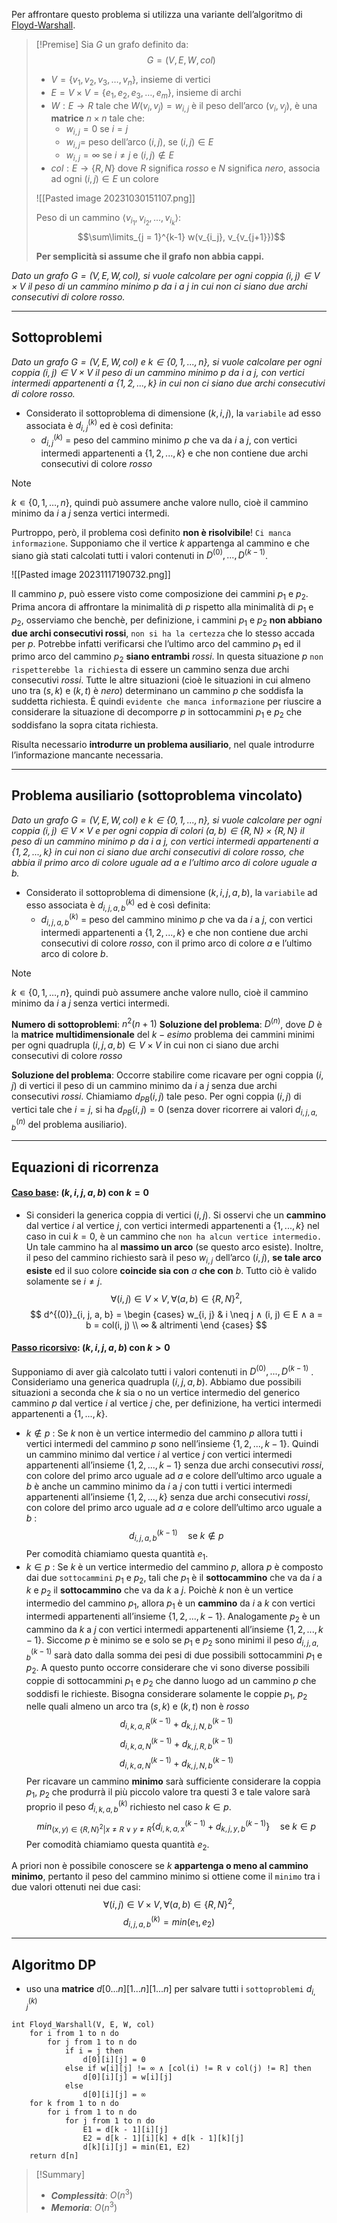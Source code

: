 Per affrontare questo problema si utilizza una variante dell’algoritmo di [Floyd-Warshall](obsidian://open?vault=obsidian-git-sync&file=Analisi%20e%20Progetto%20di%20Algoritmi%2F2.%20%F0%9F%93%8A%20Grafi%2F0.%20Floyd-Warshall).

>[!Premise]
>Sia $G$ un grafo definito da:
>$$G = (V, E, W, col)$$
>- $V = \{v_1, v_2, v_3, …, v_n\}$, insieme di vertici
>- $E = V × V = \{e_1, e_2, e_3, …, e_m\}$, insieme di archi
>- $W : E \rightarrow R$ tale che $W(v_i ,v_j) = w_{i,j}$ è il peso dell’arco $(v_i ,v_j)$, è una **matrice** $n×n$ tale che:
>	- $w_{i,j} = 0$ se $i = j$
>	- $w_{i,j} =$ peso dell’arco $(i,j)$, se $(i,j) ∈ E$
>	- $w_{i,j} = ∞$ se $i \neq j$ e $(i,j) ∉ E$
>- $col : E \rightarrow \{R, N\}$ dove $R$ significa $rosso$ e $N$ significa $nero$, associa ad ogni $(i, j) ∈ E$ un colore
>
>![[Pasted image 20231030151107.png]]
>
>Peso di un cammino $⟨v_{i_1}, v_{i_2}, ..., v_{i_k}⟩$:
>$$\sum\limits_{j = 1}^{k-1} w(v_{i_j}, v_{v_{j+1}})$$
>
>**Per semplicità si assume che il grafo non abbia cappi.**

*Dato un grafo $G = (V, E, W, col)$, si vuole calcolare per ogni coppia $(i, j) ∈ V × V$ il peso di un cammino minimo $p$ da $i$ a $j$ in cui non ci siano due archi consecutivi di colore $rosso.$* 

---
## Sottoproblemi

*Dato un grafo $G = (V, E, W, col)$ e $k ∈ \{0, 1, . . . , n\}$, si vuole calcolare per ogni coppia $(i, j) ∈ V × V$ il peso di un cammino minimo $p$ da $i$ a $j$, con vertici intermedi appartenenti a $\{1, 2, . . . , k\}$ in cui non ci siano due archi consecutivi di colore $rosso$.* 

- Considerato il sottoproblema di dimensione $(k, i, j)$, la `variabile` ad esso associata è $d^{(k)}_{i, j}$ ed è così definita:
	- $d^{(k)}_{i, j}$ = peso del cammino minimo $p$ che va da $i$ a $j$, con vertici intermedi appartenenti a $\{1, 2, . . . , k\}$ e che non contiene due archi consecutivi di colore $rosso$

>[!Note]
>$k ∊ \{0, 1, …, n\}$, quindi può assumere anche valore nullo, cioè il cammino minimo da $i$ a $j$ senza vertici intermedi.

Purtroppo, però, il problema così definito **non è risolvibile**! `Ci manca informazione`.
Supponiamo che il vertice $k$ appartenga al cammino e che siano già stati calcolati tutti i valori contenuti in $D^{(0)}, . . . , D^{(k−1)}$.

![[Pasted image 20231117190732.png]]

Il cammino $p$, può essere visto come composizione dei cammini $p_1$ e $p_2$. Prima ancora di affrontare la minimalità di $p$ rispetto alla minimalità di $p_1$ e $p_2$, osserviamo che benchè, per definizione, i cammini $p_1$ e $p_2$ **non abbiano due archi consecutivi rossi**, `non si ha la certezza` che lo stesso accada per $p$.
Potrebbe infatti verificarsi che l’ultimo arco del cammino $p_1$ ed il primo arco del cammino $p_2$ **siano entrambi** $rossi$. In questa situazione $p$ `non rispetterebbe la richiesta` di essere un cammino senza due archi consecutivi $rossi$. Tutte le altre situazioni (cioè le situazioni in cui almeno uno tra $(s, k)$ e $(k, t)$ è $nero$) determinano un cammino $p$ che soddisfa la suddetta richiesta. Ė quindi `evidente che manca informazione` per riuscire a considerare la situazione di decomporre $p$ in sottocammini $p_1$ e $p_2$ che soddisfano la sopra citata richiesta.

Risulta necessario **introdurre un problema ausiliario**, nel quale introdurre l’informazione mancante necessaria.

---
## Problema ausiliario (sottoproblema vincolato)

*Dato un grafo $G = (V, E, W, col)$ e $k ∈ \{0, 1, . . . , n\}$, si vuole calcolare per ogni coppia $(i, j) ∈ V × V$ e per ogni coppia di colori $(a, b) ∈ \{R, N\} × \{R, N\}$ il peso di un cammino minimo $p$ da $i$ a $j$, con vertici intermedi appartenenti a $\{1, 2, . . . , k\}$ in cui non ci siano due archi consecutivi di colore $rosso$, che abbia il primo arco di colore uguale ad $a$ e l’ultimo arco di colore uguale a $b$.* 

- Considerato il sottoproblema di dimensione $(k, i, j, a, b)$, la `variabile` ad esso associata è $d^{(k)}_{i, j, a, b}$ ed è così definita:
	- $d^{(k)}_{i, j, a, b}$ = peso del cammino minimo $p$ che va da $i$ a $j$, con vertici intermedi appartenenti a $\{1, 2, . . . , k\}$ e che non contiene due archi consecutivi di colore $rosso$, con il primo arco di colore $a$ e l’ultimo arco di colore $b$.

>[!Note]
>$k ∊ \{0, 1, …, n\}$, quindi può assumere anche valore nullo, cioè il cammino minimo da $i$ a $j$ senza vertici intermedi.

**Numero di sottoproblemi**: $n^2(n+1)$
**Soluzione del problema**: $D^{(n)}$, dove $D$ è la **matrice multidimensionale** del $k-esimo$ problema dei cammini minimi per ogni quadrupla $(i, j, a, b) ∈ V × V$ in cui non ci siano due archi consecutivi di colore $rosso$

**Soluzione del problema**: Occorre stabilire come ricavare per ogni coppia $(i, j)$ di vertici il peso di un cammino minimo da $i$ a $j$ senza due archi consecutivi $rossi$. Chiamiamo $d_{PB}(i, j)$ tale peso. 
Per ogni coppia $(i, j)$ di vertici tale che $i = j$, si ha $d_{PB}(i, j) = 0$ (senza dover ricorrere ai valori $d^{(n)}_{i, j, a, b}$ del problema ausiliario).



---
## Equazioni di ricorrenza
#### <u>**Caso base**</u>: $(k, i, j, a, b)$ con $k = 0$
- Si consideri la generica coppia di vertici $(i, j)$. Si osservi che un **cammino** dal vertice $i$ al vertice $j$, con vertici intermedi appartenenti a $\{1, . . . , k\}$ nel caso in cui $k = 0$, è un cammino che `non ha alcun vertice intermedio.`
	Un tale cammino ha al **massimo un arco** (se questo arco esiste). Inoltre, il peso del cammino richiesto sarà il peso $w_{i,j}$ dell’arco $(i, j)$, **se tale arco esiste** ed il suo colore **coincide sia con** $a$ **che con** $b$. Tutto ciò è valido solamente se $i \not= j$.
$$
∀(i, j) ∈ V × V, ∀(a, b) ∈ \{R, N\}^2,
$$
$$
d^{(0)}_{i, j, a, b} = 
\begin {cases}
w_{i, j} & i \neq j ∧ (i, j) ∈ E ∧ a = b = col(i, j) \\
∞ & altrimenti
\end {cases}
$$

#### <u>**Passo ricorsivo**</u>: $(k, i, j, a, b)$ con $k > 0$
Supponiamo di aver già calcolato tutti i valori contenuti in $D^{(0)}, . . . , D^{(k−1)}$ . Consideriamo una generica quadrupla $(i, j, a, b)$. Abbiamo due possibili situazioni a seconda che $k$ sia o no un vertice intermedio del generico cammino $p$ dal vertice $i$ al vertice $j$ che, per definizione, ha vertici intermedi appartenenti a $\{1, . . . , k\}$.
- $k ∉ p$ :
	Se $k$ non è un vertice intermedio del cammino $p$ allora tutti i vertici intermedi del cammino $p$ sono nell’insieme $\{1, 2, . . . , k − 1\}$. Quindi un cammino minimo dal vertice $i$ al vertice $j$ con vertici intermedi appartenenti all’insieme $\{1, 2, . . . , k − 1\}$ senza due archi consecutivi $rossi$, con colore del primo arco uguale ad $a$ e colore dell’ultimo arco uguale a $b$ è anche un cammino minimo da $i$ a $j$ con tutti i vertici intermedi appartenenti all’insieme $\{1, 2, . . . , k\}$ senza due archi consecutivi $rossi$, con colore del primo arco uguale ad $a$ e colore dell’ultimo arco uguale a $b$ : $$d^{(k−1)}_{i, j, a, b} \quad\text{se }  k ∉ p$$
	Per comodità chiamiamo questa quantità $e_1$.
- $k ∈ p$ :
	Se $k$ è un vertice intermedio del cammino $p$, allora $p$ è composto dai due `sottocammini` $p_1$ e $p_2$, tali che $p_1$ è il **sottocammino** che va da $i$ a $k$ e $p_2$ il **sottocammino** che va da $k$ a $j$.
	Poichè $k$ non è un vertice intermedio del cammino $p_1$, allora $p_1$ è un **cammino** da $i$ a $k$ con vertici intermedi appartenenti all’insieme $\{1, 2, . . . , k − 1\}$. 
	Analogamente $p_2$ è un cammino da $k$ a $j$ con vertici intermedi appartenenti all’insieme $\{1, 2, . . . , k −1\}$.
	Siccome $p$ è minimo se e solo se $p_1$ e $p_2$ sono minimi il peso $d^{(k−1)}_{i, j, a, b}$ sarà dato dalla somma dei pesi di due possibili sottocammini $p_1$ e $p_2$. 
	A questo punto occorre considerare che vi sono diverse possibili coppie di sottocammini $p_1$ e $p_2$ che danno luogo ad un cammino $p$ che soddisfi le richieste.
	Bisogna considerare solamente le coppie $p_1$, $p_2$ nelle quali almeno un arco tra $(s, k)$ e $(k, t)$ non è $rosso$
	$$d^{(k−1)}_{i, k, a, R} + d^{(k−1)}_{k, j, N, b}$$
	$$d^{(k−1)}_{i, k, a, N} + d^{(k−1)}_{k, j, R, b}$$
	$$d^{(k−1)}_{i, k, a, N} + d^{(k−1)}_{k, j, N, b}$$
	Per ricavare un cammino **minimo** sarà sufficiente considerare la coppia $p_1$, $p_2$ che produrrà il più piccolo valore tra questi $3$ e tale valore sarà proprio il peso $d^{(k)}_{i, k, a, b}$ richiesto nel caso $k ∈ p$.
	$$min_{(x,y)∈\{R,N\}^2|x\not=R∨y\not=R}\{d^{(k−1)}_{i, k, a, x} + d^{(k−1)}_{k, j, y, b}\} \quad\text{se } k ∈ p$$
	Per comodità chiamiamo questa quantità $e_2$.

A priori non è possibile conoscere se $k$ **appartenga o meno al cammino minimo**, pertanto il peso del cammino minimo si ottiene come il `minimo` tra i due valori ottenuti nei due casi: 
$$
∀(i, j) ∈ V × V, ∀(a, b) ∈ \{R, N\}^2,
$$
$$d^{(k)}_{i, j, a, b} = min(e_1, e_2)$$

---
## Algoritmo DP

- uso una **matrice** $d[0...n][1...n][1...n]$ per salvare tutti i `sottoproblemi` $d^{(k)}_{i,j}$

``` Pseudocodice TI:"Floyd_Warshall" "FOLD"
int Floyd_Warshall(V, E, W, col) 
	for i from 1 to n do
		for j from 1 to n do
			if i = j then
				d[0][i][j] = 0
			else if w[i][j] != ∞ ∧ [col(i) != R ∨ col(j) != R] then
				d[0][i][j] = w[i][j]
			else
				d[0][i][j] = ∞
	for k from 1 to n do
		for i from 1 to n do
			for j from 1 to n do
				E1 = d[k - 1][i][j]
				E2 = d[k - 1][i][k] + d[k - 1][k][j]
				d[k][i][j] = min(E1, E2)
	return d[n]
```

> [!Summary]
> - ***Complessità***: $O(n^3)$
> - ***Memoria***: $O(n^3)$